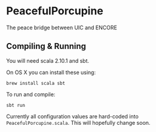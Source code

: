 PeacefulPorcupine
=================

The peace bridge between UIC and ENCORE


Compiling & Running
-------------------

You will need scala 2.10.1 and sbt.

On OS X you can install these using:

`brew install scala sbt`

To run and compile:

`sbt run`

Currently all configuration values are hard-coded into `PeacefulPorcupine.scala`. This will hopefully change soon.